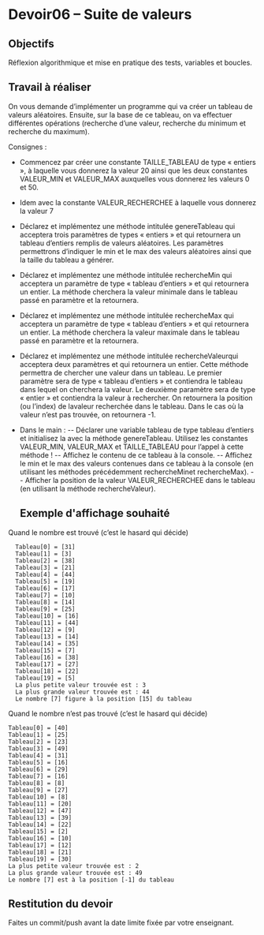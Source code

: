 # Devoir06 – Suite de valeurs
## Objectifs
Réflexion algorithmique et mise en pratique des tests, variables et boucles.
## Travail à réaliser

On vous demande d’implémenter un programme qui va créer un tableau de valeurs aléatoires. Ensuite, sur la base de ce tableau, on va effectuer différentes opérations (recherche d’une valeur, recherche du minimum et recherche du maximum).

Consignes : 
- Commencez par créer une constante TAILLE_TABLEAU de type « entiers », à laquelle vous donnerez la valeur 20 ainsi que les deux constantes VALEUR_MIN et VALEUR_MAX auxquelles vous donnerez les valeurs 0 et 50.
- Idem avec la constante VALEUR_RECHERCHEE à laquelle vous donnerez la valeur 7
- Déclarez  et  implémentez  une  méthode  intitulée genereTableau qui  acceptera  trois  paramètres  de  types « entiers » et qui retournera un tableau d’entiers remplis de valeurs aléatoires. Les paramètres permettrons d’indiquer le min et le max des valeurs aléatoires ainsi que la taille du tableau a générer.
- Déclarez et implémentez une méthode intitulée rechercheMin qui acceptera un paramètre de type « tableau  d’entiers »  et  qui  retournera  un  entier.  La  méthode  cherchera  la  valeur  minimale  dans  le  tableau passé en paramètre et la retournera.
- Déclarez et implémentez une méthode intitulée rechercheMax qui acceptera un paramètre de type « tableau  d’entiers »  et  qui  retournera  un  entier.  La  méthode  cherchera  la  valeur  maximale  dans  le  tableau passé en paramètre et la retournera.
- Déclarez et implémentez une méthode intitulée rechercheValeurqui acceptera deux paramètres et qui retournera un entier. Cette méthode permettra de chercher une valeur dans un tableau. Le premier paramètre  sera  de  type  « tableau  d’entiers »  et  contiendra  le  tableau  dans  lequel  on  cherchera  la  valeur.  Le  deuxième  paramètre  sera  de  type  « entier »  et  contiendra  la  valeur  à  rechercher.  On retournera la position (ou l’index) de lavaleur recherchée dans le tableau. Dans le cas où la valeur n’est pas trouvée, on retournera -1.

- Dans le main :
-- Déclarer  une  variable  tableau  de  type  tableau  d’entiers  et  initialisez  la  avec  la  méthode  genereTableau. Utilisez les constantes VALEUR_MIN, VALEUR_MAX et TAILLE_TABLEAU pour l’appel à cette méthode !
-- Affichez le contenu de ce tableau à la console.
-- Affichez le min et le max des valeurs contenues dans ce tableau à la console (en utilisant les méthodes précédemment rechercheMinet rechercheMax).
-- Afficher la position de la valeur VALEUR_RECHERCHEE dans le tableau (en utilisant la méthode rechercheValeur).


  ## Exemple d'affichage souhaité

Quand le nombre est trouvé (c’est le hasard qui décide)
  
```
  Tableau[0] = [31]
  Tableau[1] = [3]
  Tableau[2] = [38]
  Tableau[3] = [21]
  Tableau[4] = [44]
  Tableau[5] = [19]
  Tableau[6] = [17]
  Tableau[7] = [10]
  Tableau[8] = [14]
  Tableau[9] = [25]
  Tableau[10] = [16]
  Tableau[11] = [44]
  Tableau[12] = [9]
  Tableau[13] = [14]
  Tableau[14] = [35]
  Tableau[15] = [7]
  Tableau[16] = [38]
  Tableau[17] = [27]
  Tableau[18] = [22]
  Tableau[19] = [5]
  La plus petite valeur trouvée est : 3
  La plus grande valeur trouvée est : 44
  Le nombre [7] figure à la position [15] du tableau
```

Quand le nombre n’est pas trouvé (c’est le hasard qui décide) 
```
Tableau[0] = [40]
Tableau[1] = [25]
Tableau[2] = [23]
Tableau[3] = [49]
Tableau[4] = [31]
Tableau[5] = [16]
Tableau[6] = [29]
Tableau[7] = [16]
Tableau[8] = [8]
Tableau[9] = [27]
Tableau[10] = [8]
Tableau[11] = [20]
Tableau[12] = [47]
Tableau[13] = [39]
Tableau[14] = [22]
Tableau[15] = [2]
Tableau[16] = [10]
Tableau[17] = [12]
Tableau[18] = [21]
Tableau[19] = [30]
La plus petite valeur trouvée est : 2
La plus grande valeur trouvée est : 49
Le nombre [7] est à la position [-1] du tableau
```
## Restitution du devoir
Faites un commit/push avant la date limite fixée par votre enseignant.
